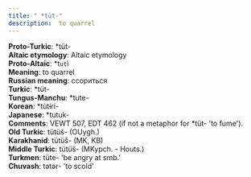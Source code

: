 ```yaml
---
title: " *tüt-"
description:  to quarrel
---
```


<strong>Proto-Turkic</strong>:  *tüt-<br>
<strong>Altaic etymology</strong>:  Altaic etymology<br>
<strong> Proto-Altaic</strong>:  *t`ut`ì<br>
<strong>Meaning</strong>:  to quarrel<br>
<strong>Russian meaning</strong>:  ссориться<br>
<strong>Turkic</strong>:  *tüt-<br>
<strong>Tungus-Manchu</strong>:  *tute-<br>
<strong>Korean</strong>:  *tùtɨ́rí-<br>
<strong>Japanese</strong>:  *tutuk-<br>
<strong>Comments</strong>:  VEWT 507, EDT 462 (if not a metaphor for *tüt- 'to fume').<br>
<strong>Old Turkic</strong>:  tütüš- (OUygh.)<br>
<strong>Karakhanid</strong>:  tütüš- (MK, KB)<br>
<strong>Middle Turkic</strong>:  tütüš- (MKypch. - Houts.)<br>
<strong>Turkmen</strong>:  tüte- 'be angry at smb.'<br>
<strong>Chuvash</strong>:  tǝtǝr- 'to scold'<br>


